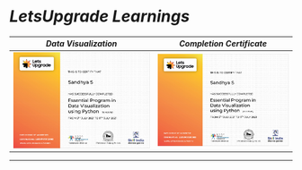 # _LetsUpgrade Learnings_
_Data Visualization_ |  _Completion Certificate_
:-----------------------:|:-------------------------:
<img src="Certificates/Data%20Visualization:%20July'21/completion.png">  |  <img src="Certificates/Data%20Visualization:%20July'21/completion.png">
---
